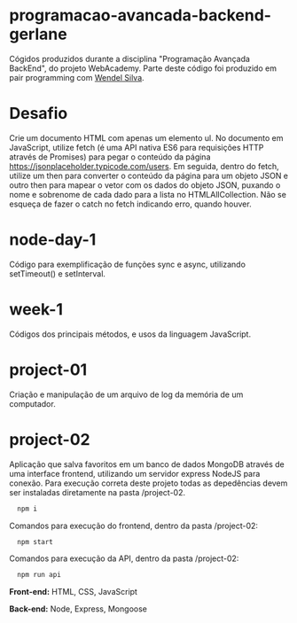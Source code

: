 # programacao-avancada-backend-gerlane

Cógidos produzidos durante a disciplina "Programação Avançada BackEnd", do projeto WebAcademy.
Parte deste código foi produzido em pair programming com [Wendel Silva](https://github.com/wendellucas93).

# Desafio

Crie um documento HTML com apenas um elemento ul. No documento em JavaScript, utilize fetch (é uma API nativa ES6
para requisições HTTP através de Promises) para pegar o conteúdo da página https://jsonplaceholder.typicode.com/users.
Em seguida, dentro do fetch, utilize um then para converter o conteúdo da página para um objeto JSON e outro then para
mapear o vetor com os dados do objeto JSON, puxando o nome e sobrenome de cada dado para a lista no HTMLAllCollection. Não se esqueça de
fazer o catch no fetch indicando erro, quando houver.

# node-day-1

Código para exemplificação de funções sync e async, utilizando setTimeout() e setInterval.

# week-1

Códigos dos principais métodos, e usos da linguagem JavaScript.

# project-01

Criação e manipulação de um arquivo de log da memória de um computador.

# project-02

Aplicação que salva favoritos em um banco de dados MongoDB através de uma interface frontend, utilizando um servidor express NodeJS para conexão.
Para execução correta deste projeto todas as depedências devem ser instaladas diretamente na pasta /project-02.
```bash
  npm i
```
Comandos para execução do frontend, dentro da pasta /project-02:
```bash
  npm start
```
Comandos para execução da API, dentro da pasta /project-02:
```bash
  npm run api
```
**Front-end:** HTML, CSS, JavaScript

**Back-end:** Node, Express, Mongoose
